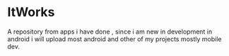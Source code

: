 # ItWorks
A repository from apps i have done , since i am new in development in android i will upload most android and other of my projects mostly mobile dev.
